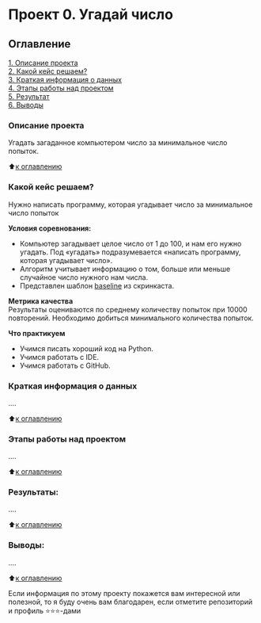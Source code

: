 # Проект 0. Угадай число

## Оглавление  
[1. Описание проекта](https://github.com/bekzhus/sf_data_science/blob/main/project_0/README.md#Описание-проекта)  
[2. Какой кейс решаем?](https://github.com/bekzhus/sf_data_science/blob/main/project_0/README.md#Какой-кейс-решаем)  
[3. Краткая информация о данных](https://github.com/bekzhus/sf_data_science/blob/main/project_0/README.md#Краткая-информация-о-данных)  
[4. Этапы работы над проектом](https://github.com/bekzhus/sf_data_science/blob/main/project_0/README.md#Этапы-работы-над-проектом)  
[5. Результат](https://github.com/bekzhus/sf_data_science/blob/main/project_0/README.md#Результат)    
[6. Выводы](https://github.com/bekzhus/sf_data_science/blob/main/project_0/README.md#Выводы) 

### Описание проекта    
Угадать загаданное компьютером число за минимальное число попыток.

:arrow_up:[к оглавлению](https://github.com/bekzhus/sf_data_science/blob/main/project_0/README.md#Оглавление)


### Какой кейс решаем?    
Нужно написать программу, которая угадывает число за минимальное число попыток

**Условия соревнования:**  
- Компьютер загадывает целое число от 1 до 100, и нам его нужно угадать. Под «угадать» подразумевается «написать программу, которая угадывает число».
- Алгоритм учитывает информацию о том, больше или меньше случайное число нужного нам числа.
- Представлен шаблон [baseline](https://colab.research.google.com/drive/1k2WZD8PWWOYFHrpAJoB2eZw06ID7KnFA) из скринкаста.

**Метрика качества**     
Результаты оцениваются по среднему количеству попыток при 10000 повторений. Необходимо добиться минимального количества попыток.

**Что практикуем**     
- Учимся писать хороший код на Python.
- Учимся работать с IDE.
- Учимся работать с GitHub.


### Краткая информация о данных
....
  
:arrow_up:[к оглавлению](https://github.com/bekzhus/sf_data_science/blob/main/project_0/README.md#Оглавление)


### Этапы работы над проектом  
....

:arrow_up:[к оглавлению](https://github.com/bekzhus/sf_data_science/blob/main/project_0/README.md#Оглавление)


### Результаты:  
....

:arrow_up:[к оглавлению](https://github.com/bekzhus/sf_data_science/blob/main/project_0/README.md#Оглавление)


### Выводы:  
....

:arrow_up:[к оглавлению](https://github.com/bekzhus/sf_data_science/blob/main/project_0/README.md#Оглавление)


Если информация по этому проекту покажется вам интересной или полезной, то я буду очень вам благодарен, если отметите репозиторий и профиль ⭐️⭐️⭐️-дами
